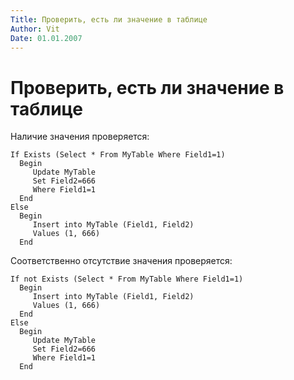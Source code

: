 ```yaml
---
Title: Проверить, есть ли значение в таблице
Author: Vit
Date: 01.01.2007
---
```



Проверить, есть ли значение в таблице
=====================================

Наличие значения проверяется:

    If Exists (Select * From MyTable Where Field1=1)
      Begin
         Update MyTable
         Set Field2=666
         Where Field1=1
      End
    Else
      Begin
         Insert into MyTable (Field1, Field2)
         Values (1, 666)
      End

Соответственно отсутствие значения проверяется:

    If not Exists (Select * From MyTable Where Field1=1)
      Begin
         Insert into MyTable (Field1, Field2)
         Values (1, 666)
      End
    Else
      Begin
         Update MyTable
         Set Field2=666
         Where Field1=1
      End 
